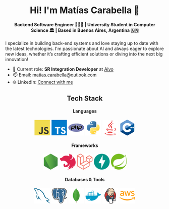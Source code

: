 <h1 align="center">Hi! I'm Matías Carabella 👾</h1> <h4 align="center">Backend Software Engineer 👨🏻‍💻 | University Student in Computer Science 🏛️ | Based in Buenos Aires, Argentina 🇦🇷</h4>

I specialize in building back-end systems and love staying up to date with the latest technologies. I'm passionate about AI and always eager to explore new ideas, whether it’s crafting efficient solutions or diving into the next big innovation!

- 🚀 Current role: **SR Integration Developer** at [Aivo](https://www.aivo.co/)
- 📫 Email: [matias.carabella@outlook.com](mailto:matias.carabella@outlook.com)
- 🌐 LinkedIn: [Connect with me](https://linkedin.com/in/matiascarabella)

<div align="center"> 
<h2>Tech Stack</h2> 
<h4>Languages</h4> <a href="https://developer.mozilla.org/en-US/docs/Web/JavaScript"><img src="https://github.com/devicons/devicon/blob/master/icons/javascript/javascript-original.svg" height="50" alt="javascript" /></a> <a href="https://www.typescriptlang.org/"><img src="https://github.com/devicons/devicon/blob/master/icons/typescript/typescript-original.svg" height="50" alt="typescript" /></a> <a href="https://www.php.net/"><img src="https://github.com/devicons/devicon/blob/master/icons/php/php-original.svg" height="50" alt="php" /></a> <a href="https://www.python.org/"><img src="https://github.com/devicons/devicon/blob/master/icons/python/python-original.svg" height="50" alt="python" /></a> <a href="https://www.java.com/"><img src="https://github.com/devicons/devicon/blob/master/icons/java/java-plain.svg" height="50" alt="java" /></a> <a href="https://www.cplusplus.com/"><img src="https://github.com/devicons/devicon/blob/master/icons/cplusplus/cplusplus-original.svg" height="50" alt="cplusplus" /></a> 
<h4>Frameworks</h4> <a href="https://nodejs.org/"><img src="https://github.com/devicons/devicon/blob/master/icons/nodejs/nodejs-original.svg" height="50" alt="nodejs" /></a>  <a href="https://nestjs.com/"><img src="https://github.com/devicons/devicon/blob/master/icons/nestjs/nestjs-original.svg" height="50" alt="nestjs" /></a>  <a href="https://laravel.com/"><img src="https://github.com/devicons/devicon/blob/master/icons/laravel/laravel-original.svg" height="50" alt="laravel" /></a>  <a href="https://fastapi.tiangolo.com/"><img src="https://github.com/devicons/devicon/blob/master/icons/fastapi/fastapi-original.svg" height="50" alt="fastapi" /></a>  <a href="https://spring.io/"><img src="https://github.com/devicons/devicon/blob/master/icons/spring/spring-original.svg" height="50" alt="spring" /></a> <h4>Databases & Tools</h4> <a href="https://www.mysql.com/"><img src="https://github.com/devicons/devicon/blob/master/icons/mysql/mysql-original.svg" height="50" alt="mysql" /></a> <a href="https://www.postgresql.org/"><img src="https://github.com/devicons/devicon/blob/master/icons/postgresql/postgresql-original.svg" height="50" alt="postgres" /></a> <a href="https://www.mongodb.com/"><img src="https://github.com/devicons/devicon/blob/master/icons/mongodb/mongodb-original.svg" height="50" alt="mongodb" /></a> <a href="https://www.docker.com/"><img src="https://github.com/devicons/devicon/blob/master/icons/docker/docker-plain.svg" height="50" alt="docker" /></a> <a href="https://www.jenkins.io/"><img src="https://github.com/devicons/devicon/blob/master/icons/jenkins/jenkins-original.svg" height="50" alt="jenkins" /></a> <a href="https://aws.amazon.com/"><img src="https://github.com/devicons/devicon/blob/master/icons/amazonwebservices/amazonwebservices-plain-wordmark.svg" height="50" alt="aws" /></a> </div>
